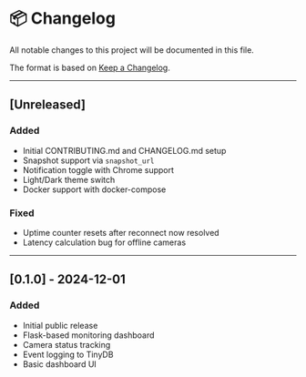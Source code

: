# 📦 Changelog

All notable changes to this project will be documented in this file.

The format is based on [Keep a Changelog](https://keepachangelog.com/en/1.0.0/).

---

## [Unreleased]

### Added
- Initial CONTRIBUTING.md and CHANGELOG.md setup
- Snapshot support via `snapshot_url`
- Notification toggle with Chrome support
- Light/Dark theme switch
- Docker support with docker-compose

### Fixed
- Uptime counter resets after reconnect now resolved
- Latency calculation bug for offline cameras

---

## [0.1.0] - 2024-12-01

### Added
- Initial public release
- Flask-based monitoring dashboard
- Camera status tracking
- Event logging to TinyDB
- Basic dashboard UI